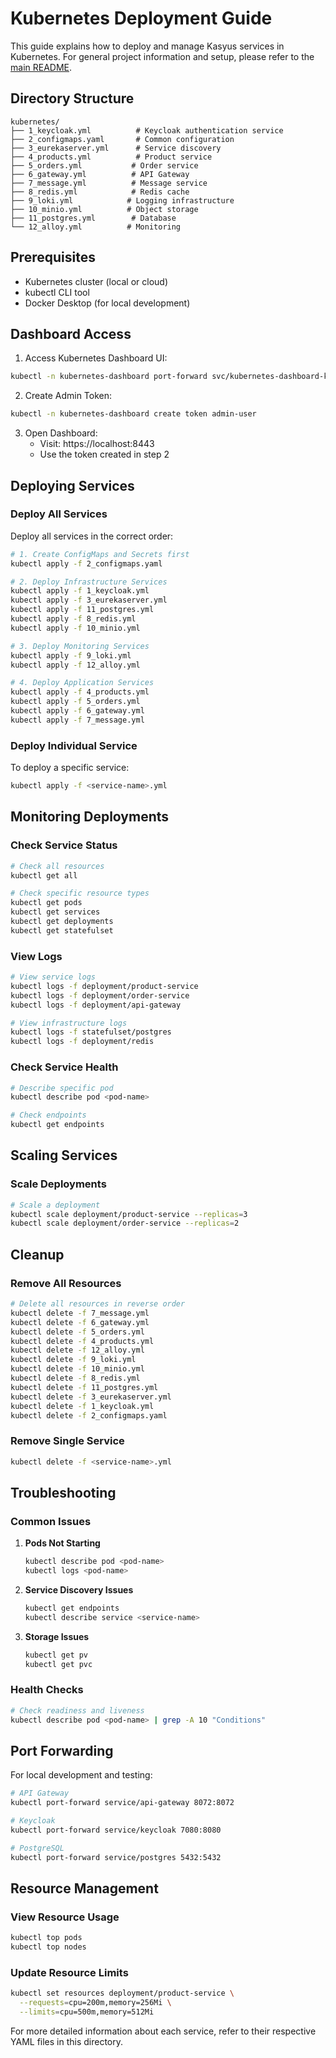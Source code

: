 # Kubernetes Deployment Guide

This guide explains how to deploy and manage Kasyus services in Kubernetes. For general project information and setup, please refer to the [main README](../README.md).

## Directory Structure
```
kubernetes/
├── 1_keycloak.yml          # Keycloak authentication service
├── 2_configmaps.yaml       # Common configuration
├── 3_eurekaserver.yml      # Service discovery
├── 4_products.yml          # Product service
├── 5_orders.yml           # Order service
├── 6_gateway.yml          # API Gateway
├── 7_message.yml          # Message service
├── 8_redis.yml            # Redis cache
├── 9_loki.yml            # Logging infrastructure
├── 10_minio.yml          # Object storage
├── 11_postgres.yml        # Database
└── 12_alloy.yml          # Monitoring

```

## Prerequisites
- Kubernetes cluster (local or cloud)
- kubectl CLI tool
- Docker Desktop (for local development)

## Dashboard Access

1. Access Kubernetes Dashboard UI:
```bash
kubectl -n kubernetes-dashboard port-forward svc/kubernetes-dashboard-kong-proxy 8443:443
```

2. Create Admin Token:
```bash
kubectl -n kubernetes-dashboard create token admin-user
```

3. Open Dashboard:
   - Visit: https://localhost:8443
   - Use the token created in step 2

## Deploying Services

### Deploy All Services
Deploy all services in the correct order:

```bash
# 1. Create ConfigMaps and Secrets first
kubectl apply -f 2_configmaps.yaml

# 2. Deploy Infrastructure Services
kubectl apply -f 1_keycloak.yml
kubectl apply -f 3_eurekaserver.yml
kubectl apply -f 11_postgres.yml
kubectl apply -f 8_redis.yml
kubectl apply -f 10_minio.yml

# 3. Deploy Monitoring Services
kubectl apply -f 9_loki.yml
kubectl apply -f 12_alloy.yml

# 4. Deploy Application Services
kubectl apply -f 4_products.yml
kubectl apply -f 5_orders.yml
kubectl apply -f 6_gateway.yml
kubectl apply -f 7_message.yml
```

### Deploy Individual Service
To deploy a specific service:
```bash
kubectl apply -f <service-name>.yml
```

## Monitoring Deployments

### Check Service Status
```bash
# Check all resources
kubectl get all

# Check specific resource types
kubectl get pods
kubectl get services
kubectl get deployments
kubectl get statefulset
```

### View Logs
```bash
# View service logs
kubectl logs -f deployment/product-service
kubectl logs -f deployment/order-service
kubectl logs -f deployment/api-gateway

# View infrastructure logs
kubectl logs -f statefulset/postgres
kubectl logs -f deployment/redis
```

### Check Service Health
```bash
# Describe specific pod
kubectl describe pod <pod-name>

# Check endpoints
kubectl get endpoints
```

## Scaling Services

### Scale Deployments
```bash
# Scale a deployment
kubectl scale deployment/product-service --replicas=3
kubectl scale deployment/order-service --replicas=2
```

## Cleanup

### Remove All Resources
```bash
# Delete all resources in reverse order
kubectl delete -f 7_message.yml
kubectl delete -f 6_gateway.yml
kubectl delete -f 5_orders.yml
kubectl delete -f 4_products.yml
kubectl delete -f 12_alloy.yml
kubectl delete -f 9_loki.yml
kubectl delete -f 10_minio.yml
kubectl delete -f 8_redis.yml
kubectl delete -f 11_postgres.yml
kubectl delete -f 3_eurekaserver.yml
kubectl delete -f 1_keycloak.yml
kubectl delete -f 2_configmaps.yaml
```

### Remove Single Service
```bash
kubectl delete -f <service-name>.yml
```

## Troubleshooting

### Common Issues

1. **Pods Not Starting**
   ```bash
   kubectl describe pod <pod-name>
   kubectl logs <pod-name>
   ```

2. **Service Discovery Issues**
   ```bash
   kubectl get endpoints
   kubectl describe service <service-name>
   ```

3. **Storage Issues**
   ```bash
   kubectl get pv
   kubectl get pvc
   ```

### Health Checks
```bash
# Check readiness and liveness
kubectl describe pod <pod-name> | grep -A 10 "Conditions"
```

## Port Forwarding

For local development and testing:

```bash
# API Gateway
kubectl port-forward service/api-gateway 8072:8072

# Keycloak
kubectl port-forward service/keycloak 7080:8080

# PostgreSQL
kubectl port-forward service/postgres 5432:5432
```

## Resource Management

### View Resource Usage
```bash
kubectl top pods
kubectl top nodes
```

### Update Resource Limits
```bash
kubectl set resources deployment/product-service \
  --requests=cpu=200m,memory=256Mi \
  --limits=cpu=500m,memory=512Mi
```

For more detailed information about each service, refer to their respective YAML files in this directory. 